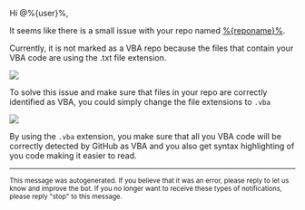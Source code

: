 Hi @%{user}%,

It seems like there is a small issue with your repo named [%{reponame}%](%{url}%).

Currently, it is not marked as a VBA repo because the files that contain your VBA code are using the .txt file extension.

<img src="https://raw.githubusercontent.com/DecimalTurn/VBA-on-GitHub-Automations/main/assets/txt-file-extension.svg">

To solve this issue and make sure that files in your repo are correctly identified as VBA, you could simply change the file extensions to `.vba`

<img src="https://raw.githubusercontent.com/DecimalTurn/VBA-on-GitHub-Automations/main/assets/vba-file-extension.svg">

By using the `.vba` extension, you make sure that all you VBA code will be correctly detected by GitHub as VBA and you also get syntax highlighting of you code making it easier to read.

<hr>

<sup>This message was autogenerated. If you believe that it was an error, please reply to let us know and improve the bot. If you no longer want to receive these types of notifications, please reply "stop" to this message.</sup>
